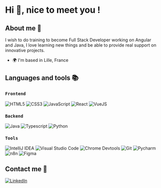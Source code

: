 # Hi 👋, nice to meet you !
## About me 💬

I wish to do training to become Full Stack Developer working on Angular and Java, I love learning new things and be able to provide real support on innovative projects.

*   🌍 I'm based in Lille, France

## Languages and tools 📚

### `Frontend`

![HTML5](https://img.shields.io/badge/html5-%23E34F26.svg?style=for-the-badge&logo=html5&logoColor=white)
![CSS3](https://img.shields.io/badge/css3-%231572B6.svg?style=for-the-badge&logo=css&logoColor=white)
![JavaScript](https://img.shields.io/badge/javascript-%23323330.svg?style=for-the-badge&logo=javascript&logoColor=%23F7DF1E)
![React](https://img.shields.io/badge/-React-E10098?style=for-the-badge&logo=react&logoColor=white)
![VueJS](https://img.shields.io/badge/-vue.js-41B880?style=for-the-badge&logo=vue.js&logoColor=white)

### `Backend`

![Java](https://img.shields.io/badge/java-%23ED8B00.svg?style=for-the-badge&logo=openjdk&logoColor=white)
![Typescript](https://img.shields.io/badge/Typescript-3178C6?style=for-the-badge&logo=Typescript&logoColor=white)
![Python](https://img.shields.io/badge/python-6DA55F?style=for-the-badge&logo=python&logoColor=white)

### `Tools`

![IntelliJ IDEA](https://img.shields.io/badge/IntelliJ_IDEA-000000.svg?style=for-the-badge&logo=intellij-idea&logoColor=white)
![Visual Studio Code](https://img.shields.io/badge/Visual%20Studio%20Code-0078d7.svg?style=for-the-badge&logo=Visualstudio&logoColor=white)
![Chrome Devtools](https://img.shields.io/badge/Chrome%20Devtools-FCCE4B.svg?style=for-the-badge&logo=GoogleChrome&logoColor=white)
![Git](https://img.shields.io/badge/Git-F15233.svg?style=for-the-badge&logo=Git&logoColor=white)
![Pycharm](https://img.shields.io/badge/Pycharm-D9DC7C7?style=for-the-badge&logo=Pycharm&logoColor=white)
![n8n](https://img.shields.io/badge/n8n-%230A0FFF.svg?style=for-the-badge&logo=n8n&logoColor=white)
![Figma](https://img.shields.io/badge/figma-%23F24E1E.svg?style=for-the-badge&logo=figma&logoColor=white)

## Contact me 🔗

[![LinkedIn](https://img.shields.io/badge/linkedin-%230077B5.svg?style=for-the-badge&logo=LinkedIn&logoColor=white)](https://www.linkedin.com/in/camillelucidarme/)
